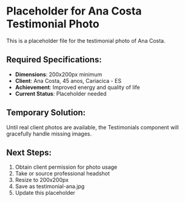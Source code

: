 # Placeholder for Ana Costa Testimonial Photo

This is a placeholder file for the testimonial photo of Ana Costa.

## Required Specifications:
- **Dimensions**: 200x200px minimum
- **Client**: Ana Costa, 45 anos, Cariacica - ES  
- **Achievement**: Improved energy and quality of life
- **Current Status**: Placeholder needed

## Temporary Solution:
Until real client photos are available, the Testimonials component will gracefully handle missing images.

## Next Steps:
1. Obtain client permission for photo usage
2. Take or source professional headshot
3. Resize to 200x200px
4. Save as testimonial-ana.jpg
5. Update this placeholder
